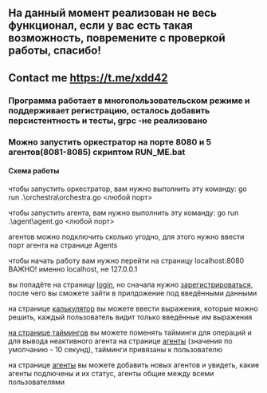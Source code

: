 
## На данный момент реализован не весь функционал, если у вас есть такая возможность, повремените с проверкой работы, спасибо!

## Contact me https://t.me/xdd42

### Программа работает в многопользовательском режиме и поддерживает регистрацию, осталось добавить персистентность и тесты, grpc -не реализовано

### Можно запустить оркестратор на порте 8080 и 5 агентов(8081-8085) скриптом RUN_ME.bat

#### Схема работы

чтобы запустить оркестратор, вам нужно выполнить эту команду: go run .\orchestra\orchestra.go <любой порт>

чтобы запустить агента, вам нужно выполнить эту команду: go run .\agent\agent.go <любой порт>

агентов можно подключить сколько угодно, для этого нужно ввести порт агента на странице Agents 


чтобы начать работу вам нужно перейти на страницу localhost:8080 ВАЖНО! именно localhost, не 127.0.0.1

вы попадёте на страницу [login](http://localhost:8080/login/), но сначала нужно [зарегистрироваться](http://localhost:8080/registration/), после чего вы сможете зайти в прилдожение под введёнными данными

на странице [калькулятор](http://localhost:8080/calculator/) вы можете ввести выражения, которые можно решить, каждый пользователь видит только введённые им выражения

[на странице таймингов](http://localhost:8080/timings/) вы можете поменять тайминги для операций и для вывода неактивного агента на странице [агенты](http://localhost:8080/agents/) (значения по умолчанию - 10 секунд), тайминги привязаны к пользователю

на странице [агенты](http://localhost:8080/agents/) вы можете добавить новых агентов и увидеть, какие агенты подлючены и их статус, агенты общие между всеми пользователями